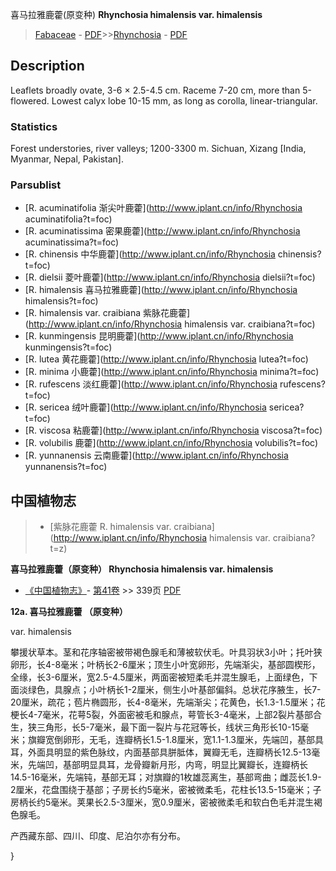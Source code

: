 喜马拉雅鹿藿(原变种) **Rhynchosia himalensis var. himalensis**

> [Fabaceae](http://www.iplant.cn/info/Fabaceae?t=foc) - [PDF](http://www.iplant.cn/foc/pdf/Fabaceae.pdf)>>[Rhynchosia](http://www.iplant.cn/info/Rhynchosia?t=foc) - [PDF](http://www.iplant.cn/foc/pdf/Rhynchosia.pdf)

## Description

Leaflets broadly ovate, 3-6 × 2.5-4.5 cm. Raceme 7-20 cm, more than 5-flowered. Lowest calyx lobe 10-15 mm, as long as corolla, linear-triangular.

### Statistics
Forest understories, river valleys; 1200-3300 m. Sichuan, Xizang [India, Myanmar, Nepal, Pakistan].

### Parsublist

* [R.  acuminatifolia  渐尖叶鹿藿](http://www.iplant.cn/info/Rhynchosia acuminatifolia?t=foc)
* [R.  acuminatissima  密果鹿藿](http://www.iplant.cn/info/Rhynchosia acuminatissima?t=foc)
* [R.  chinensis  中华鹿藿](http://www.iplant.cn/info/Rhynchosia chinensis?t=foc)
* [R.  dielsii  菱叶鹿藿](http://www.iplant.cn/info/Rhynchosia dielsii?t=foc)
* [R.  himalensis  喜马拉雅鹿藿](http://www.iplant.cn/info/Rhynchosia himalensis?t=foc)
* [R.  himalensis var. craibiana  紫脉花鹿藿](http://www.iplant.cn/info/Rhynchosia himalensis var. craibiana?t=foc)
* [R.  kunmingensis  昆明鹿藿](http://www.iplant.cn/info/Rhynchosia kunmingensis?t=foc)
* [R.  lutea  黄花鹿藿](http://www.iplant.cn/info/Rhynchosia lutea?t=foc)
* [R.  minima  小鹿藿](http://www.iplant.cn/info/Rhynchosia minima?t=foc)
* [R.  rufescens  淡红鹿藿](http://www.iplant.cn/info/Rhynchosia rufescens?t=foc)
* [R.  sericea  绒叶鹿藿](http://www.iplant.cn/info/Rhynchosia sericea?t=foc)
* [R.  viscosa  粘鹿藿](http://www.iplant.cn/info/Rhynchosia viscosa?t=foc)
* [R.  volubilis  鹿藿](http://www.iplant.cn/info/Rhynchosia volubilis?t=foc)
* [R.  yunnanensis  云南鹿藿](http://www.iplant.cn/info/Rhynchosia yunnanensis?t=foc)

## 中国植物志

> * [紫脉花鹿藿  R.  himalensis var. craibiana](http://www.iplant.cn/info/Rhynchosia himalensis var. craibiana?t=z)

**喜马拉雅鹿藿（原变种） Rhynchosia himalensis var. himalensis**

* [《中国植物志》](http://www.iplant.cn/frps)- [第41卷](http://www.iplant.cn/frps/vol/41) >> 339页 [PDF](http://www.iplant.cn/frps/pdf/41/339.pdf)

**12a. 喜马拉雅鹿藿 （原变种）**

var. himalensis

攀援状草本。茎和花序轴密被带褐色腺毛和薄被软伏毛。叶具羽状3小叶；托叶狭卵形，长4-8毫米；叶柄长2-6厘米；顶生小叶宽卵形，先端渐尖，基部圆楔形，全缘，长3-6厘米，宽2.5-4.5厘米，两面密被短柔毛并混生腺毛，上面绿色，下面淡绿色，具腺点；小叶柄长1-2厘米，侧生小叶基部偏斜。总状花序腋生，长7-20厘米，疏花；苞片椭圆形，长4-8毫米，先端渐尖；花黄色，长1.3-1.5厘米；花梗长4-7毫米，花萼5裂，外面密被毛和腺点，萼管长3-4毫米，上部2裂片基部合生，狭三角形，长5-7毫米，最下面一裂片与花冠等长，线状三角形长10-15毫米；旗瓣宽倒卵形，无毛，连瓣柄长1.5-1.8厘米，宽1.1-1.3厘米，先端凹，基部具耳，外面具明显的紫色脉纹，内面基部具胼胝体，翼瓣无毛，连瓣柄长12.5-13毫米，先端凹，基部明显具耳，龙骨瓣新月形，内弯，明显比翼瓣长，连瓣柄长14.5-16毫米，先端钝，基部无耳；对旗瓣的1枚雄蕊离生，基部弯曲；雌蕊长1.9-2厘米，花盘围绕于基部；子房长约5毫米，密被微柔毛，花柱长13.5-15毫米；子房柄长约5毫米。荚果长2.5-3厘米，宽0.9厘米，密被微柔毛和软白色毛并混生褐色腺毛。

产西藏东部、四川、印度、尼泊尔亦有分布。

}